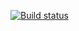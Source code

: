 [![Build status](https://ci.appveyor.com/api/projects/status/xdc0oda93oltl9dv?svg=true)](https://ci.appveyor.com/project/FirstBlackList/bdd)